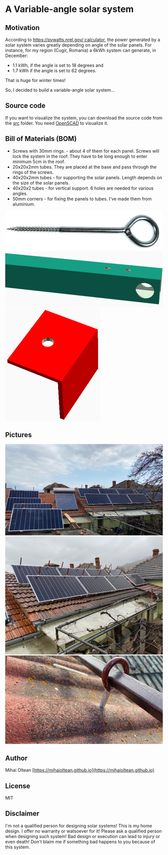 # A Variable-angle solar system

## Motivation

According to [https://pvwatts.nrel.gov/ calculator](https://pvwatts.nrel.gov/), the power generated by a solar system varies greatly depending on angle of the solar panels. 
For instance, for my region (Cugir, Romania) a 6kWh system can generate, in December:
- 1.1 kWh, if the angle is set to 18 degrees
and
- 1.7 kWh if the angle is set to 62 degrees.

That is huge for winter times!

So, I decided to build a variable-angle solar system...

## Source code

If you want to visualize the system, you can download the source code from the [src](src) folder.
You need [OpenSCAD](http://www.openscad.org) to visualize it.

## Bill of Materials (BOM)

- Screws with 30mm rings. - about 4 of them for each panel. Screws will lock the system in the roof. They have to be long enough to enter minimum 5cm in the roof.
- 20x20x2mm tubes. They are placed at the base and pass through the rings of the screws.
- 40x20x2mm tubes - for supporting the solar panels. Length depends on the size of the solar panels.
- 40x20x2 tubes - for vertical support. 6 holes are needed for various angles.
- 50mm corners - for fixing the panels to tubes. I've made them from aluminium. 


![screw ring](materials/screw_ring.png)
![tube for panels](materials/tube_for_panel.png)
![corner](materials/corner.png)

## Pictures


![all.jpg](pictures/all.jpg)
![partial](pictures/partial.jpg)
![ring1](pictures/ring1.jpg)

## Author

Mihai Oltean
[https://mihaioltean.github.io](https://mihaioltean.github.io)

## License 

MIT
## Disclaimer

I'm not a qualified person for designing solar systems!
This is my home design. I offer no warranty or watsoever for it!
Please ask a qualified person when designing such system!
Bad design or execution can lead to injury or even death!
Don't blaim me if something bad happens to you because of this system.